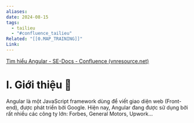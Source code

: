 ```yaml
---
aliases: 
date: 2024-08-15
tags:
  - tailieu
  - "#confluence_tailieu"
Related: "[[0.MAP_TRAINING]]"
Link:
---
```


[Tìm hiểu Angular - SE-Docs - Confluence (vnresource.net)](https://confluence.vnresource.net:18001/pages/viewpage.action?pageId=30965934)

# I. Giới thiệu 🎈

Angular là một JavaScript framework dùng để viết giao diện web (Front-end), được phát triển bởi Google. Hiện nay, Angular đang được sử dụng bởi rất nhiều các công ty lớn: Forbes, General Motors, Upwork…